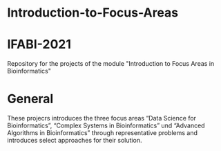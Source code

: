 # Introduction-to-Focus-Areas
# IFABI-2021

Repository for the projects of the module "Introduction to Focus Areas in Bioinformatics"


# General
These projecrs introduces the three focus areas “Data Science for Bioinformatics”, “Complex Systems in Bioinformatics” und “Advanced Algorithms in Bioinformatics” through representative problems and introduces select approaches for their solution.

</details>

